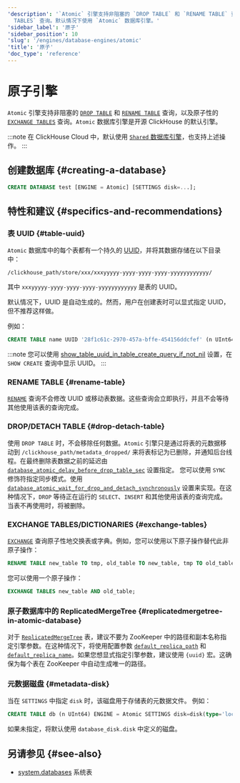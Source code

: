 ```yaml
---
'description': '`Atomic` 引擎支持非阻塞的 `DROP TABLE` 和 `RENAME TABLE` 查询，以及原子的 `EXCHANGE
  TABLES` 查询。默认情况下使用 `Atomic` 数据库引擎。'
'sidebar_label': '原子'
'sidebar_position': 10
'slug': '/engines/database-engines/atomic'
'title': '原子'
'doc_type': 'reference'
---
```



# 原子引擎

`Atomic` 引擎支持非阻塞的 [`DROP TABLE`](#drop-detach-table) 和 [`RENAME TABLE`](#rename-table) 查询，以及原子性的 [`EXCHANGE TABLES`](#exchange-tables) 查询。`Atomic` 数据库引擎是开源 ClickHouse 的默认引擎。

:::note
在 ClickHouse Cloud 中，默认使用 [`Shared` 数据库引擎](/cloud/reference/shared-catalog#shared-database-engine)，也支持上述操作。
:::

## 创建数据库 {#creating-a-database}

```sql
CREATE DATABASE test [ENGINE = Atomic] [SETTINGS disk=...];
```

## 特性和建议 {#specifics-and-recommendations}

### 表 UUID {#table-uuid}

`Atomic` 数据库中的每个表都有一个持久的 [UUID](../../sql-reference/data-types/uuid.md)，并将其数据存储在以下目录中：

```text
/clickhouse_path/store/xxx/xxxyyyyy-yyyy-yyyy-yyyy-yyyyyyyyyyyy/
```

其中 `xxxyyyyy-yyyy-yyyy-yyyy-yyyyyyyyyyyy` 是表的 UUID。

默认情况下，UUID 是自动生成的。然而，用户在创建表时可以显式指定 UUID，但不推荐这样做。

例如：

```sql
CREATE TABLE name UUID '28f1c61c-2970-457a-bffe-454156ddcfef' (n UInt64) ENGINE = ...;
```

:::note
您可以使用 [show_table_uuid_in_table_create_query_if_not_nil](../../operations/settings/settings.md#show_table_uuid_in_table_create_query_if_not_nil) 设置，在 `SHOW CREATE` 查询中显示 UUID。
:::

### RENAME TABLE {#rename-table}

[`RENAME`](../../sql-reference/statements/rename.md) 查询不会修改 UUID 或移动表数据。这些查询会立即执行，并且不会等待其他使用该表的查询完成。

### DROP/DETACH TABLE {#drop-detach-table}

使用 `DROP TABLE` 时，不会移除任何数据。`Atomic` 引擎只是通过将表的元数据移动到 `/clickhouse_path/metadata_dropped/` 来将表标记为已删除，并通知后台线程。在最终删除表数据之前的延迟由 [`database_atomic_delay_before_drop_table_sec`](../../operations/server-configuration-parameters/settings.md#database_atomic_delay_before_drop_table_sec) 设置指定。
您可以使用 `SYNC` 修饰符指定同步模式。使用 [`database_atomic_wait_for_drop_and_detach_synchronously`](../../operations/settings/settings.md#database_atomic_wait_for_drop_and_detach_synchronously) 设置来实现。在这种情况下，`DROP` 等待正在运行的 `SELECT`、`INSERT` 和其他使用该表的查询完成。当表不再使用时，将被删除。

### EXCHANGE TABLES/DICTIONARIES {#exchange-tables}

[`EXCHANGE`](../../sql-reference/statements/exchange.md) 查询原子性地交换表或字典。例如，您可以使用以下原子操作替代此非原子操作：

```sql title="Non-atomic"
RENAME TABLE new_table TO tmp, old_table TO new_table, tmp TO old_table;
```
您可以使用一个原子操作：

```sql title="Atomic"
EXCHANGE TABLES new_table AND old_table;
```

### 原子数据库中的 ReplicatedMergeTree {#replicatedmergetree-in-atomic-database}

对于 [`ReplicatedMergeTree`](/engines/table-engines/mergetree-family/replication) 表，建议不要为 ZooKeeper 中的路径和副本名称指定引擎参数。在这种情况下，将使用配置参数 [`default_replica_path`](../../operations/server-configuration-parameters/settings.md#default_replica_path) 和 [`default_replica_name`](../../operations/server-configuration-parameters/settings.md#default_replica_name)。如果您想显式指定引擎参数，建议使用 `{uuid}` 宏。这确保为每个表在 ZooKeeper 中自动生成唯一的路径。

### 元数据磁盘 {#metadata-disk}
当在 `SETTINGS` 中指定 `disk` 时，该磁盘用于存储表的元数据文件。
例如：

```sql
CREATE TABLE db (n UInt64) ENGINE = Atomic SETTINGS disk=disk(type='local', path='/var/lib/clickhouse-disks/db_disk');
```
如果未指定，将默认使用 `database_disk.disk` 中定义的磁盘。

## 另请参见 {#see-also}

- [system.databases](../../operations/system-tables/databases.md) 系统表
